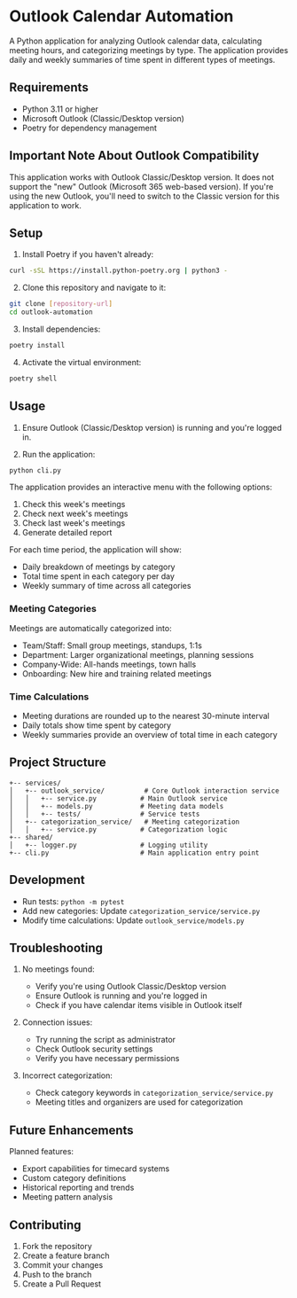 # Outlook Calendar Automation

A Python application for analyzing Outlook calendar data, calculating meeting hours, and categorizing meetings by type. The application provides daily and weekly summaries of time spent in different types of meetings.

## Requirements

- Python 3.11 or higher
- Microsoft Outlook (Classic/Desktop version)
- Poetry for dependency management

## Important Note About Outlook Compatibility

This application works with Outlook Classic/Desktop version. It does not support the "new" Outlook (Microsoft 365 web-based version). If you're using the new Outlook, you'll need to switch to the Classic version for this application to work.

## Setup

1. Install Poetry if you haven't already:
```bash
curl -sSL https://install.python-poetry.org | python3 -
```

2. Clone this repository and navigate to it:
```bash
git clone [repository-url]
cd outlook-automation
```

3. Install dependencies:
```bash
poetry install
```

4. Activate the virtual environment:
```bash
poetry shell
```

## Usage

1. Ensure Outlook (Classic/Desktop version) is running and you're logged in.

2. Run the application:
```bash
python cli.py
```

The application provides an interactive menu with the following options:
1. Check this week's meetings
2. Check next week's meetings
3. Check last week's meetings
4. Generate detailed report

For each time period, the application will show:
- Daily breakdown of meetings by category
- Total time spent in each category per day
- Weekly summary of time across all categories

### Meeting Categories

Meetings are automatically categorized into:
- Team/Staff: Small group meetings, standups, 1:1s
- Department: Larger organizational meetings, planning sessions
- Company-Wide: All-hands meetings, town halls
- Onboarding: New hire and training related meetings

### Time Calculations

- Meeting durations are rounded up to the nearest 30-minute interval
- Daily totals show time spent by category
- Weekly summaries provide an overview of total time in each category

## Project Structure

```
+-- services/
│   +-- outlook_service/          # Core Outlook interaction service
│   │   +-- service.py           # Main Outlook service
│   │   +-- models.py            # Meeting data models
│   │   +-- tests/               # Service tests
│   +-- categorization_service/   # Meeting categorization
│   │   +-- service.py           # Categorization logic
+-- shared/
│   +-- logger.py                # Logging utility
+-- cli.py                       # Main application entry point
```

## Development

- Run tests: `python -m pytest`
- Add new categories: Update `categorization_service/service.py`
- Modify time calculations: Update `outlook_service/models.py`

## Troubleshooting

1. No meetings found:
   - Verify you're using Outlook Classic/Desktop version
   - Ensure Outlook is running and you're logged in
   - Check if you have calendar items visible in Outlook itself

2. Connection issues:
   - Try running the script as administrator
   - Check Outlook security settings
   - Verify you have necessary permissions

3. Incorrect categorization:
   - Check category keywords in `categorization_service/service.py`
   - Meeting titles and organizers are used for categorization

## Future Enhancements

Planned features:
- Export capabilities for timecard systems
- Custom category definitions
- Historical reporting and trends
- Meeting pattern analysis

## Contributing

1. Fork the repository
2. Create a feature branch
3. Commit your changes
4. Push to the branch
5. Create a Pull Request